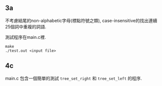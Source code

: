 3a
----------------
不考慮結尾的non-alphabetic字母(標點符號之類), case-insensitive的找出連續25個詞中重複的詞語.

測試程序在main.c裡.

```
make
./test.out <input file>
```

4c
----------------
main.c 包含一個簡單的測試 ```tree_set_right``` 和 ```tree_set_left``` 的程序.
